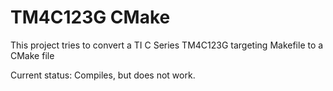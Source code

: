 TM4C123G CMake
==============

This project tries to convert a TI C Series TM4C123G targeting Makefile to a CMake file

Current status:
Compiles, but does not work.
